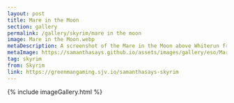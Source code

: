 ```yaml
---
layout: post
title: Mare in the Moon
section: gallery
permalink: /gallery/skyrim/mare in the moon
image: Mare in the Moon.webp
metaDescription: A screenshot of the Mare in the Moon above Whiterun from The Elder Scrolls V&#58; Skyrim, taken by Samantha Says.
metaImage: https://samanthasays.github.io/assets/images/gallery/eso/Mare in the Moon.webp
tag: skyrim
from: Skyrim
link: https://greenmangaming.sjv.io/samanthasays-skyrim
---
```

{% include imageGallery.html %}